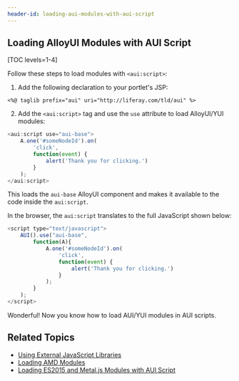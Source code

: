 ```yaml
---
header-id: loading-aui-modules-with-aui-script
---
```


## Loading AlloyUI Modules with AUI Script

[TOC levels=1-4]

Follow these steps to load modules with `<aui:script>`:

1.  Add the following declaration to your portlet's JSP:

```markup
<%@ taglib prefix="aui" uri="http://liferay.com/tld/aui" %>
```

2.  Add the `<aui:script>` tag and use the `use` attribute to load AlloyUI/YUI 
    modules:

```javascript
<aui:script use="aui-base">
    A.one('#someNodeId').on(
        'click',
        function(event) {
            alert('Thank you for clicking.')
        }
    );
</aui:script>
```

This loads the `aui-base` AlloyUI component and makes it available to the code 
inside the `aui:script`.

In the browser, the `aui:script` translates to the full JavaScript shown below:

```javascript
<script type="text/javascript">
    AUI().use("aui-base",
        function(A){
            A.one('#someNodeId').on(
                'click',
                function(event) {
                    alert('Thank you for clicking.')
                }
            );
        }
    );
</script>
```

Wonderful! Now you know how to load AUI/YUI modules in AUI scripts. 

## Related Topics

- [Using External JavaScript Libraries](/docs/7-2/frameworks/-/knowledge_base/f/using-external-javascript-libraries)
- [Loading AMD Modules](/docs/7-2/frameworks/-/knowledge_base/f/loading-amd-modules-in-liferay)
- [Loading ES2015 and Metal.js Modules with AUI Script](/docs/7-2/frameworks/-/knowledge_base/f/loading-es2015-and-metal-modules-with-aui-script)